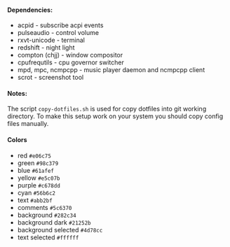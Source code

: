 #### Dependencies:
- acpid - subscribe acpi events
- pulseaudio - control volume
- rxvt-unicode - terminal
- redshift - night light
- compton (chjj) - window compositor
- cpufrequtils - cpu governor switcher
- mpd, mpc, ncmpcpp - music player daemon and ncmpcpp client
- scrot - screenshot tool

#### Notes:
The script `copy-dotfiles.sh` is used for copy dotfiles into git working directory. To make this setup work on your system you should copy config files manually.

#### Colors
- red `#e06c75`
- green `#98c379`
- blue `#61afef`
- yellow `#e5c07b`
- purple `#c678dd`
- cyan `#56b6c2`
- text `#abb2bf`
- comments `#5c6370`
- background `#282c34`
- background dark `#21252b`
- background selected `#4d78cc`
- text selected `#ffffff`
